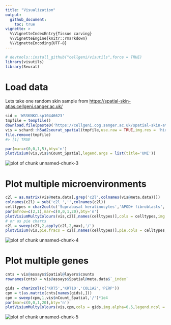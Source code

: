```yaml
---
title: "Visualization"
output: 
  github_document:
    toc: true
vignette: >
  %\VignetteIndexEntry{Tissue carving}
  %\VignetteEngine{knitr::rmarkdown}
  %\VignetteEncoding{UTF-8}
---
```







```r
# devtools::install_github("cellgeni/visutils",force = TRUE)
library(visutils)
library(Seurat)
```

# Load data

Lets take one random skin sample from <https://spatial-skin-atlas.cellgeni.sanger.ac.uk/>

```r
sid = 'WSSKNKCLsp10446623'
tmpfile = tempfile()
download.file(paste0('https://cellgeni.cog.sanger.ac.uk/spatial-skin-atlas/download/',sid,'.h5ad'),tmpfile,quiet = TRUE)
vis = schard::h5ad2seurat_spatial(tmpfile,use.raw = TRUE,img.res = 'hires')
file.remove(tmpfile)
#> [1] TRUE
```


```r
par(mar=c(0,0,1,5),bty='n')
plotVisium(vis,vis$nCount_Spatial,legend.args = list(title='UMI'))
```

![plot of chunk unnamed-chunk-3](figure/unnamed-chunk-3-1.png)

# Plot multiple microenvironments


```r
c2l = as.matrix(vis@meta.data[,grep('c2l',colnames(vis@meta.data))])
colnames(c2l) = sub('c2l_','',colnames(c2l))
celltypes = char2col(c('Suprabasal keratinocytes','APOD+ fibroblasts','Basal keratinocytes','Melanocytes'))
par(mfrow=c(2,1),mar=c(0,0,1,20),bty='n')
plotVisiumMultyColours(vis,c2l[,names(celltypes)],cols = celltypes,img.alpha=0.5,legend.ncol = 2,min.opacity = 100)
# or as pie charts
c2l = sweep(c2l,2,apply(c2l,2,max),'/')
plotVisium(vis,pie.fracs = c2l[,names(celltypes)],pie.cols = celltypes,img.alpha=0.5)
```

![plot of chunk unnamed-chunk-4](figure/unnamed-chunk-4-1.png)

# Plot multiple genes


```r
cnts = vis@assays$Spatial@layers$counts
rownames(cnts) = vis@assays$Spatial@meta.data$`_index`

gids = char2col(c('KRT5','KRT10','COL1A2','PERP'))
cpm = t(as.matrix(cnts[names(gids),]))
cpm = sweep(cpm,1,vis$nCount_Spatial,'/')*1e4
par(mar=c(0,0,1,20),bty='n')
plotVisiumMultyColours(vis,cpm,cols = gids,img.alpha=0.5,legend.ncol = 2,min.opacity = 100)
```

![plot of chunk unnamed-chunk-5](figure/unnamed-chunk-5-1.png)
